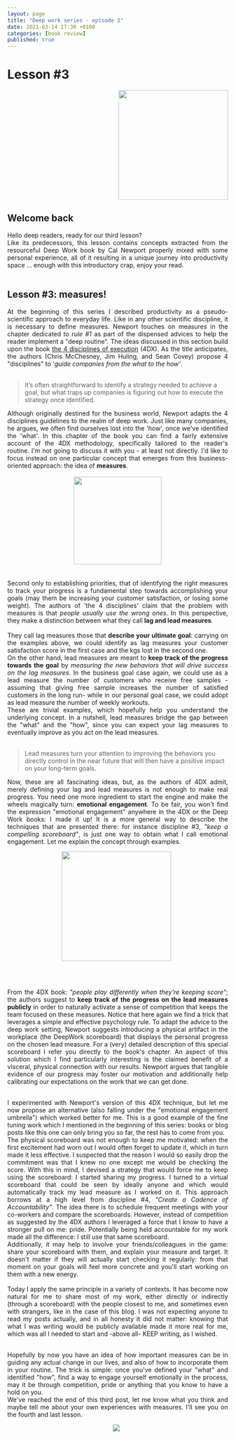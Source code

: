 ```yaml
---
layout: page
title: "Deep work series - episode 3"
date: 2021-03-14 17:30 +0100
categories: [book review]
published: true 
---
```

# Lesson #3

<div align="right">
<a href="https://www.amazon.co.uk/Deep-Work-Focused-Success-Distracted/dp/B01D0JE7KQ">
<img src="https://m.media-amazon.com/images/I/51EJRm2IHOL.jpg" width="250"/>
</a>
</div>

## Welcome back
<div align="justify">
Hello deep readers, ready for our third lesson?<br> 
Like its predecessors, this lesson contains concepts extracted from the resourceful Deep Work book by Cal Newport properly mixed with some personal experience, all of it resulting in a unique journey into productivity space ... enough with this introductory crap, enjoy your read. <br><br>

</div>


## Lesson #3: measures! 


<div align="justify">
At the beginning of this series I described productivity as a pseudo-scientific approach to everyday life. Like in any other scientific discipline, it is necessary to define measures. Newport touches on measures in the chapter dedicated to <i>rule #1</i> as part of the dispensed advices to help the reader implement a "deep routine". The ideas discussed in this section build upon the book <a href="https://www.franklincovey.com/the-4-disciplines.html">the 4 disciplines of execution</a> (4DX). As the title anticipates, the authors (Chris McChesney, Jim Huling, and Sean Covey) propose 4 "disciplines" to '<i>guide companies from the what to the how'</i>. <br><br>
</div> 


> It’s often straightforward to identify a strategy needed to achieve a goal, but what traps up companies is figuring out how to execute the strategy once identified. 

<div align="justify">
Although originally destined for the business world, Newport adapts the 4 disciplines guidelines to the realm of deep work. Just like many companies, he argues, we often find ourselves lost into the 'how', once we've identified the 'what'. In this chapter of the book you can find a fairly extensive account of the 4DX methodology, specifically tailored to the reader's routine. I'm not going to discuss it with you - at least not directly. I'd like to focus instead on one particular concept that emerges from this business-oriented approach: the idea of <b>measures</b>. <br>

<div align="center">
<img src="{{site.baseurl}}/assets/images/ruler.jpg" width="200" style="margin-right: 0px;margin-top: 17px;margin-bottom:17px;margin-left:0px;">
</div>

<br>
Second only to establishing priorities, that of identifying the right measures to track your progress is a fundamental step towards accomplishing your goals (may them be increasing your customer satisfaction, or losing some weight). The authors of 'the 4 disciplines' claim that the problem with measures is that <i>people usually use the wrong ones</i>. In this perspective, they make a distinction between what they call <b>lag and lead measures</b>. <br><br>
They call lag measures those that <b>describe your ultimate goal</b>: carrying on the examples above, we could identify as lag measures your customer satisfaction score in the first case and the kgs lost in the second one. 
<br>
On the other hand, lead measures are meant to <b>keep track of the progress towards the goal</b> by <i>measuring the new behaviors that will drive success on the lag measures</i>. In the business goal case again, we could use as a lead measure the number of customers who receive free samples -assuming that giving free sample increases the number of satisfied customers in the long run- while in our personal goal case, we could adopt as lead measure the number of weekly workouts. 
<br>
These are trivial examples, which hopefully help you understand the underlying concept. In a nutshell, lead measures bridge the gap between the "what" and the "how", since you can expect your lag measures to eventually improve as you act on the lead measures. <br><br>
</div>

> Lead measures turn your attention to improving the behaviors you directly control in the near future that will then have a positive impact on your long-term goals.


<div align="justify">

Now, these are all fascinating ideas, but, as the authors of 4DX admit, merely defining your lag and lead measures is not enough to make real progress. You need one more ingredient to start the engine and make the wheels magically turn: <b>emotional engagement</b>. To be fair, you won't find the expression "emotional engagement" anywhere in the 4DX or the Deep Work books: I made it up! It is a more general way to describe the techniques that are presented there: for instance discipline #3, <i>"keep a compelling scoreboard"</i>, is just one way to obtain what I call emotional engagement. Let me explain the concept through examples.
<!--I am first going to explain to you this scoreboard idea, and later I'll propose an alternative (also falling under the "emotional engagement umbrella") which worked better for me. This is a good example of the fine tuning work which I mentioned in the beginning of this series: books or blog posts like this one can only bring you so far, the rest has to come from you.--> 


<div align="center">
<img src="https://media.giphy.com/media/26xor3JbJDdUm7trq/giphy.gif" width="250" style="float: center;margin-right: 7px;margin-top: 0px;margin-btm:17px;">
</div>

<br> <br>

From the 4DX book: <i>"people play differently when they’re keeping score"</i>; the authors suggest to <b>keep track of the progress on the lead measures publicly</b> in order to naturally activate a sense of competition that keeps the team focused on these measures. Notice that here again we find a trick that leverages a simple and effective psychology rule. To adapt the advice to the deep work setting, Newport suggests introducing a physical artifact in the workplace (the DeepWork scoreboard) that displays the personal progress on the chosen lead measure. For a (very) detailed description of this special scoreboard I refer you directly to the book's chapter. An aspect of this solution which I find particularly interesting is the claimed benefit of a visceral, physical connection with our results. Newport argues that tangible evidence of our progress may foster our motivation and additionally help calibrating our expectations on the work that we can get done.<br><br>

I experimented with Newport's version of this 4DX technique, but let me now propose an alternative (also falling under the "emotional engagement umbrella") which worked better for me. This is a good example of the fine tuning work which I mentioned in the beginning of this series: books or blog posts like this one can only bring you so far, the rest has to come from you. <br>
The physical scoreboard was not enough to keep me motivated: when the first excitement had worn out I would often forget to update it, which in turn made it less effective. I suspected that the reason I would so easily drop the commitment was that I knew no one except me would be checking the score. With this in mind, I devised a strategy that would force me to keep using the scoreboard: I started sharing my progress. I turned to a virtual scoreboard that could be seen by ideally anyone and which would automatically track my lead measure as I worked on it. This approach borrows at a high level from discipline #4, <i>"Create a Cadence of Accountability"</i>. The idea there is to schedule frequent meetings with your co-workers and compare the scoreboards. However, instead of competition as suggested by the 4DX authors I leveraged a force that I know to have a stronger pull on me: pride. Potentially being held accountable for my work made all the difference: I still use that same scoreboard.<br>
Additionally, it may help to involve your friends/colleagues in the game: share your scoreboard with them, and explain your measure and target. It doesn't matter if they will actually start checking it regularly: from that moment on your goals will feel more concrete and you'll start working on them with a new energy.<br><br>
Today I apply the same principle in a variety of contexts. It has become now natural for me to share most of my work, either directly or indirectly (through a scoreboard) with the people closest to me, and sometimes even with strangers, like in the case of this blog. I was not expecting anyone to read my posts actually, and in all honesty it did not matter: knowing that what I was writing would be publicly available made it more real for me, which was all I needed to start and -above all- KEEP writing, as I wished. <br><br>

Hopefully by now you have an idea of how important measures can be in guiding any actual change in our lives, and also of how to incorporate them in your routine. The trick is simple: once you've defined your "what" and identified "how", find a way to engage yourself emotionally in the process, may it be through competition, pride or anything that you know to have a hold on you. <br>
We've reached the end of this third post, let me know what you think and maybe tell me about your own experiences with measures. I'll see you on the fourth and last lesson.

</div>
<div align="center">
<img src="https://media.giphy.com/media/aH8NW1eLKXS8g/giphy.gif" style="float: center;margin-right: 7px;margin-top: 0px;margin-btm:17px;">
</div>